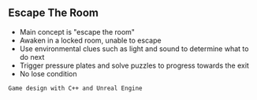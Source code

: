 ## Escape The Room
* Main concept is "escape the room"
* Awaken in a locked room, unable to escape
* Use environmental clues such as light and sound to determine what to do next
* Trigger pressure plates and solve puzzles to progress towards the exit
* No lose condition

```
Game design with C++ and Unreal Engine
```
